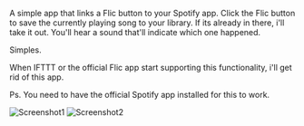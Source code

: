 A simple app that links a Flic button to your Spotify app. 
Click the Flic button to save the currently playing song to your library.
If its already in there, i'll take it out. You'll hear a sound that'll indicate which one happened.

Simples. 

When IFTTT or the official Flic app start supporting this functionality, i'll get rid of this app. 

Ps. You need to have the official Spotify app installed for this to work.

![Screenshot1](playstore/screenshot1.jpg)
![Screenshot2](playstore/screenshot2.jpg)